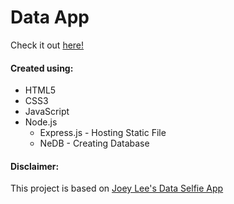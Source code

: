 # Data App
Check it out [here!](https://github.com/ianbrdeguzman)
#### Created using:
* HTML5
* CSS3
* JavaScript
* Node.js
    * Express.js - Hosting Static File
    * NeDB - Creating Database

#### Disclaimer:
This project is based on [Joey Lee's Data Selfie App](https://github.com/joeyklee/data-selfie-app)